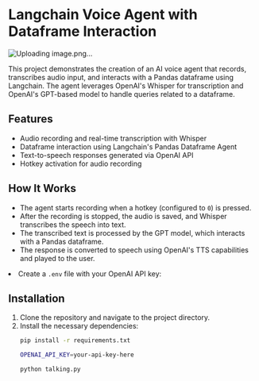 <h1>Langchain Voice Agent with Dataframe Interaction</h1>

![Uploading image.png…]()


<p>This project demonstrates the creation of an AI voice agent that records, transcribes audio input, and interacts with a Pandas dataframe using Langchain. The agent leverages OpenAI's Whisper for transcription and OpenAI's GPT-based model to handle queries related to a dataframe.</p>

<h2>Features</h2>
<ul>
    <li>Audio recording and real-time transcription with Whisper</li>
    <li>Dataframe interaction using Langchain's Pandas Dataframe Agent</li>
    <li>Text-to-speech responses generated via OpenAI API</li>
    <li>Hotkey activation for audio recording</li>
</ul>

<h2>How It Works</h2>
<ul>
    <li>The agent starts recording when a hotkey (configured to <code>0</code>) is pressed.</li>
    <li>After the recording is stopped, the audio is saved, and Whisper transcribes the speech into text.</li>
    <li>The transcribed text is processed by the GPT model, which interacts with a Pandas dataframe.</li>
    <li>The response is converted to speech using OpenAI's TTS capabilities and played to the user.</li>
</ul>
<li>Create a <code>.env</code> file with your OpenAI API key:</li>
<h2>Installation</h2>
<ol>
    <li>Clone the repository and navigate to the project directory.</li>
    <li>Install the necessary dependencies:</li>

```bash
pip install -r requirements.txt

OPENAI_API_KEY=your-api-key-here

python talking.py

